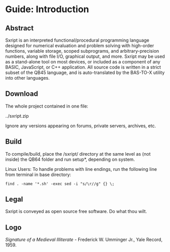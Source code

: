 # Guide: Introduction

## Abstract

Sxript is an interpreted functional/procedural programming language designed for numerical evaluation and problem solving with high-order functions, variable storage, scoped subprograms, and arbitrary-precision numbers, along with file I/O, graphical output, and more. Sxript may be used as a stand-alone tool on most devices, or included as a component of any BASIC, JavaScript, or C++ application. All source code is written in a strict subset of the QB45 language, and is auto-translated by the BAS-TO-X utility into other languages.

## Download

The whole project contained in one file:

../sxript.zip

 Ignore any versions appearing on forums, private servers, archives, etc.

## Build

To compile/build, place the /sxript/ directory at the same level as (not inside) the QB64 folder and run setup*, depending on system.

Linux Users: To handle problems with line endings, run the following line from terminal in base directory:

` find . -name '*.sh' -exec sed -i "s/\r//g" {} \; `

## Legal

Sxript is conveyed as open source free software. Do what thou wilt.

## Logo

*Signature of a Medieval Illiterate* - Frederick W. Umminger Jr., Yale Record, 1959.
